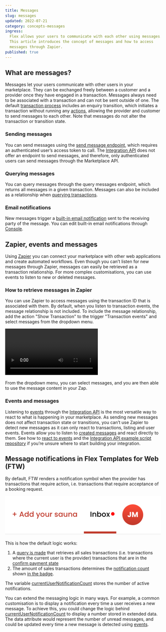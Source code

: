 ```yaml
---
title: Messages
slug: messages
updated: 2022-07-21
category: concepts-messages
ingress:
  Flex allows your users to communicate with each other using messages.
  This article introduces the concept of messages and how to access
  messages through Zapier.
published: true
---
```


## What are messages?

Messages let your users communicate with other users in your
marketplace. They can be exchanged freely between a customer and a
provider once they have engaged in a transaction. Messages always need
to be associated with a transaction and can not be sent outside of one.
The default
[transaction process](https://github.com/sharetribe/flex-example-processes/blob/master/flex-default-process/process.edn)
includes an enquiry transition, which initiates a transaction without
running any
[actions](https://www.sharetribe.com/docs/references/transaction-process-actions/#actions),
allowing the provider and customer to send messages to each other. Note
that messages do not alter the transaction or transition state.

### Sending messages

You can send messages using the
[send message endpoint](https://www.sharetribe.com/api-reference/marketplace.html#send-message),
which requires an authenticated user’s access token to call. The
[Integration API](https://www.sharetribe.com/docs/introduction/getting-started-with-integration-api/)
does not offer an endpoint to send messages, and therefore, only
authenticated users can send messages through the Marketplace API.

### Querying messages

You can query messages through the query messages endpoint, which
returns all messages in a given transaction. Messages can also be
included as a relationship when
[querying transactions](https://www.sharetribe.com/api-reference/marketplace.html#query-transactions).

### Email notifications

New messages trigger a
[built-in email notification](https://www.sharetribe.com/docs/concepts/email-notifications/)
sent to the receiving party of the message. You can edit built-in email
notifications through
[Console](https://flex-console.sharetribe.com/email-templates/new-message).

## Zapier, events and messages

Using
[Zapier](https://www.sharetribe.com/docs/how-to/set-up-and-use-zapier/)
you can connect your marketplace with other web applications and create
automated workflows. Even though you can’t listen for new messages
through Zapier, messages can easily be retrieved as a transaction
relationship. For more complex customisations, you can use events to
listen to new or deleted messages.

### How to retrieve messages in Zapier

You can use Zapier to access messages using the transaction ID that is
associated with them. By default, when you listen to transaction events,
the message relationship is not included. To include the message
relationship, add the action "Show Transaction" to the trigger
"Transaction events" and select messages from the dropdown menu.

<video>
    <source src='./zapier.mp4' type='video/mp4'>
    <source src='./zapier.webm' type='video/webm'>
    <source src='./zapier.ogv' type='video/ogg'>
</video>

From the dropdown menu, you can select messages, and you are then able
to use the message content in your Zap.

### Events and messages

Listening to
[events](https://www.sharetribe.com/docs/cookbook-events/reacting-to-events/)
through the
[Integration API](https://www.sharetribe.com/docs/introduction/getting-started-with-integration-api/)
is the most versatile way to react to what is happening in your
marketplace. As sending new messages does not affect transaction state
or transitions, you can’t use Zapier to detect new messages as it can
only react to transactions, listing and user events. Events allow you to
listen to
[created messages](https://www.sharetribe.com/docs/references/events/#supported-event-types)
and react directly to them. See how to
[react to events](https://www.sharetribe.com/docs/how-to/reacting-to-events/)
and the
[Integration API example script repository](https://github.com/sharetribe/flex-integration-api-examples)
if you’re unsure where to start building your integration.

## Message notifications in Flex Templates for Web (FTW)

By default, FTW renders a notification symbol when the provider has
transactions that require action, i.e. transactions that require
acceptance of a booking request.

![Notification symbol](notification.png 'Notification symbol')

This is how the default logic works:

1.  A
    [query is made](https://github.com/sharetribe/ftw-daily/blob/master/src/ducks/user.duck.js#L300)
    that retrieves all sales transactions (i.e. transactions where the
    current user is the provider) transactions that are in the
    [confirm payment state](https://github.com/sharetribe/ftw-daily/blob/85e9291a3078c54d6531ad465276f03847882911/src/util/transaction.js#L214)
2.  The amount of sales transactions determines the
    [notification count](https://github.com/sharetribe/ftw-daily/blob/master/src/ducks/user.duck.js#L104)
    shown
    [in the badge](https://github.com/sharetribe/ftw-daily/blob/master/src/components/TopbarDesktop/TopbarDesktop.js#L55).

The variable
[currentUserNotificationCount](https://github.com/sharetribe/ftw-daily/blob/master/src/ducks/user.duck.js#L63)
stores the number of active notifications.

You can extend the messaging logic in many ways. For example, a common
customisation is to display a notification every time a user receives a
new message. To achieve this, you could change the logic behind
[currentUserNotificationCount](https://github.com/sharetribe/ftw-daily/blob/master/src/ducks/user.duck.js#L63)
to display a number stored in extended data. The data attribute would
represent the number of unread messages, and could be updated every time
a new message is detected using
[events](https://www.sharetribe.com/docs/cookbook-events/reacting-to-events/).
